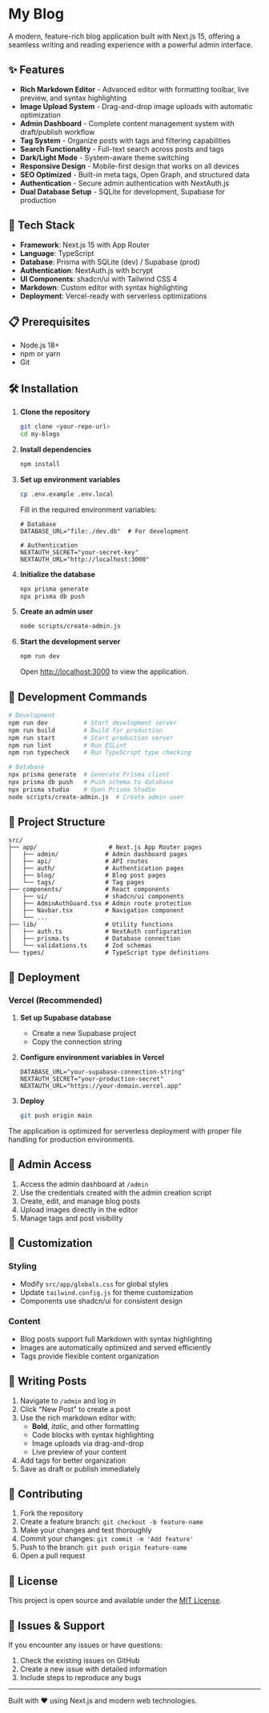 # My Blog

A modern, feature-rich blog application built with Next.js 15, offering a seamless writing and reading experience with a powerful admin interface.

## ✨ Features

- **Rich Markdown Editor** - Advanced editor with formatting toolbar, live preview, and syntax highlighting
- **Image Upload System** - Drag-and-drop image uploads with automatic optimization
- **Admin Dashboard** - Complete content management system with draft/publish workflow
- **Tag System** - Organize posts with tags and filtering capabilities
- **Search Functionality** - Full-text search across posts and tags
- **Dark/Light Mode** - System-aware theme switching
- **Responsive Design** - Mobile-first design that works on all devices
- **SEO Optimized** - Built-in meta tags, Open Graph, and structured data
- **Authentication** - Secure admin authentication with NextAuth.js
- **Dual Database Setup** - SQLite for development, Supabase for production

## 🚀 Tech Stack

- **Framework**: Next.js 15 with App Router
- **Language**: TypeScript
- **Database**: Prisma with SQLite (dev) / Supabase (prod)
- **Authentication**: NextAuth.js with bcrypt
- **UI Components**: shadcn/ui with Tailwind CSS 4
- **Markdown**: Custom editor with syntax highlighting
- **Deployment**: Vercel-ready with serverless optimizations

## 📋 Prerequisites

- Node.js 18+ 
- npm or yarn
- Git

## 🛠️ Installation

1. **Clone the repository**
   ```bash
   git clone <your-repo-url>
   cd my-blogs
   ```

2. **Install dependencies**
   ```bash
   npm install
   ```

3. **Set up environment variables**
   ```bash
   cp .env.example .env.local
   ```
   
   Fill in the required environment variables:
   ```env
   # Database
   DATABASE_URL="file:./dev.db"  # For development
   
   # Authentication
   NEXTAUTH_SECRET="your-secret-key"
   NEXTAUTH_URL="http://localhost:3000"
   ```

4. **Initialize the database**
   ```bash
   npx prisma generate
   npx prisma db push
   ```

5. **Create an admin user**
   ```bash
   node scripts/create-admin.js
   ```

6. **Start the development server**
   ```bash
   npm run dev
   ```

   Open [http://localhost:3000](http://localhost:3000) to view the application.

## 🔧 Development Commands

```bash
# Development
npm run dev          # Start development server
npm run build        # Build for production
npm run start        # Start production server
npm run lint         # Run ESLint
npm run typecheck    # Run TypeScript type checking

# Database
npx prisma generate  # Generate Prisma client
npx prisma db push   # Push schema to database
npx prisma studio    # Open Prisma Studio
node scripts/create-admin.js  # Create admin user
```

## 📁 Project Structure

```
src/
├── app/                    # Next.js App Router pages
│   ├── admin/             # Admin dashboard pages
│   ├── api/               # API routes
│   ├── auth/              # Authentication pages
│   ├── blog/              # Blog post pages
│   └── tags/              # Tag pages
├── components/            # React components
│   ├── ui/                # shadcn/ui components
│   ├── AdminAuthGuard.tsx # Admin route protection
│   ├── Navbar.tsx         # Navigation component
│   └── ...
├── lib/                   # Utility functions
│   ├── auth.ts            # NextAuth configuration
│   ├── prisma.ts          # Database connection
│   └── validations.ts     # Zod schemas
└── types/                 # TypeScript type definitions
```

## 🚀 Deployment

### Vercel (Recommended)

1. **Set up Supabase database**
   - Create a new Supabase project
   - Copy the connection string

2. **Configure environment variables in Vercel**
   ```env
   DATABASE_URL="your-supabase-connection-string"
   NEXTAUTH_SECRET="your-production-secret"
   NEXTAUTH_URL="https://your-domain.vercel.app"
   ```

3. **Deploy**
   ```bash
   git push origin main
   ```

The application is optimized for serverless deployment with proper file handling for production environments.

## 🔐 Admin Access

1. Access the admin dashboard at `/admin`
2. Use the credentials created with the admin creation script
3. Create, edit, and manage blog posts
4. Upload images directly in the editor
5. Manage tags and post visibility

## 🎨 Customization

### Styling
- Modify `src/app/globals.css` for global styles
- Update `tailwind.config.js` for theme customization
- Components use shadcn/ui for consistent design

### Content
- Blog posts support full Markdown with syntax highlighting
- Images are automatically optimized and served efficiently
- Tags provide flexible content organization

## 📝 Writing Posts

1. Navigate to `/admin` and log in
2. Click "New Post" to create a post
3. Use the rich markdown editor with:
   - **Bold**, *italic*, and other formatting
   - Code blocks with syntax highlighting
   - Image uploads via drag-and-drop
   - Live preview of your content
4. Add tags for better organization
5. Save as draft or publish immediately

## 🤝 Contributing

1. Fork the repository
2. Create a feature branch: `git checkout -b feature-name`
3. Make your changes and test thoroughly
4. Commit your changes: `git commit -m 'Add feature'`
5. Push to the branch: `git push origin feature-name`
6. Open a pull request

## 📄 License

This project is open source and available under the [MIT License](LICENSE).

## 🐛 Issues & Support

If you encounter any issues or have questions:

1. Check the existing issues on GitHub
2. Create a new issue with detailed information
3. Include steps to reproduce any bugs

---

Built with ❤️ using Next.js and modern web technologies.